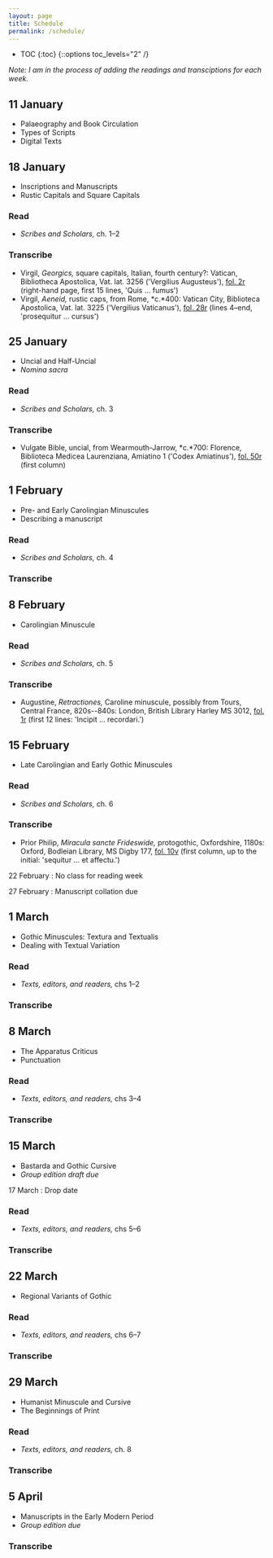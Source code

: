 ```yaml
---
layout: page
title: Schedule
permalink: /schedule/
---
```


* TOC
{:toc}
{::options toc_levels="2" /}

*Note: I am in the process of adding the readings and transciptions for each week.*

## 11 January

- Palaeography and Book Circulation
- Types of Scripts
- Digital Texts

## 18 January

- Inscriptions and Manuscripts
- Rustic Capitals and Square Capitals

### Read

- *Scribes and Scholars,* ch. 1–2

### Transcribe

- Virgil, *Georgics,* square capitals, Italian, fourth century?: Vatican, Bibliotheca Apostolica, Vat. lat. 3256 ('Vergilius Augusteus'), [fol. 2r](https://digi.vatlib.it/view/MSS_Vat.lat.3256/0003) (right-hand page, first 15 lines, 'Quis … fumus')
- Virgil, *Aeneid,* rustic caps, from Rome, *c.*400: Vatican City, Biblioteca Apostolica, Vat. lat. 3225 ('Vergilius Vaticanus'), [fol. 28r](https://digi.vatlib.it/view/MSS_Vat.lat.3225/0059) (lines 4–end, 'prosequitur … cursus')

## 25 January

- Uncial and Half-Uncial
- *Nomina sacra*

### Read

- *Scribes and Scholars,* ch. 3

### Transcribe

- Vulgate Bible, uncial, from Wearmouth-Jarrow, *c.*700: Florence, Biblioteca Medicea Laurenziana, Amiatino 1 ('Codex Amiatinus'), [fol. 50r](https://www.wdl.org/en/item/20150/view/1/98/) (first column)
<!--? BL Papyrus 745 http://www.bl.uk/manuscripts/FullDisplay.aspx?ref=Papyrus_745 -->

<!-- - Lindisfarne Gospels, London, British Library, MS Cotton Nero D. IV, fol. 259r, Transcribe column b, Latin lines 1-6 (mundum habere) and the Latin prayers written below the column and in the left margin.
Half Uncial, display script and insular minuscule.
England, Lindisfarne, Northumbria, s. viiex-viiiin, possibly 698? (see Nees).
Compare Brown, pl. 16.
This is available online here.
Special collections also has an excellent facsimile.  Go and spend some time there getting to know what a Gospel Book in this period looks like.  What does it include besides the Gospels? See if you can figure out how the Eusebian canon tables function. How do you think a book of this size would be used?  -->


## 1 February

- Pre- and Early Carolingian Minuscules
- Describing a manuscript

### Read

- *Scribes and Scholars,* ch. 4

### Transcribe

## 8 February

- Carolingian Minuscule

### Read

- *Scribes and Scholars,* ch. 5

### Transcribe

- Augustine, *Retractiones,* Caroline minuscule, possibly from Tours, Central France, 820s--840s: London, British Library Harley MS 3012, [fol. 1r](http://www.bl.uk/manuscripts/Viewer.aspx?ref=harley_ms_3012_fs001r) (first 12 lines: 'Incipit … recordari.')

## 15 February

- Late Carolingian and Early Gothic Minuscules

### Read

- *Scribes and Scholars,* ch. 6

### Transcribe

- Prior Philip, *Miracula sancte Frideswide,* protogothic, Oxfordshire, 1180s: Oxford, Bodleian Library, MS Digby 177, [fol. 10v](https://www.flickr.com/photos/adunning/26542703737/in/album-72157699745242551/) (first column, up to the initial: 'sequitur … et affectu.')

22 February
: No class for reading week

27 February
: Manuscript collation due

## 1 March

- Gothic Minuscules: Textura and Textualis
- Dealing with Textual Variation

### Read

- *Texts, editors, and readers,* chs 1–2

### Transcribe

## 8 March

- The Apparatus Criticus
- Punctuation

### Read

- *Texts, editors, and readers,* chs 3–4

### Transcribe

## 15 March

- Bastarda and Gothic Cursive
- *Group edition draft due*

17 March
: Drop date

### Read

- *Texts, editors, and readers,* chs 5–6

### Transcribe

## 22 March

- Regional Variants of Gothic

### Read

- *Texts, editors, and readers,* chs 6–7

### Transcribe

## 29 March

- Humanist Minuscule and Cursive
- The Beginnings of Print

### Read

- *Texts, editors, and readers,* ch. 8

### Transcribe

## 5 April

- Manuscripts in the Early Modern Period
- *Group edition due*

### Transcribe


